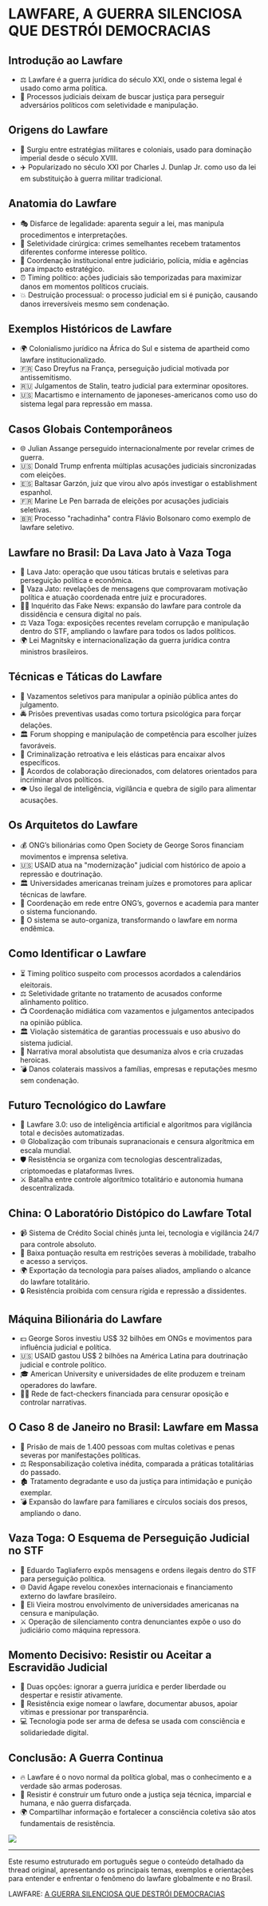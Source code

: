 # LAWFARE, A GUERRA SILENCIOSA QUE DESTRÓI DEMOCRACIAS

## Introdução ao Lawfare  
- ⚖️ Lawfare é a guerra jurídica do século XXI, onde o sistema legal é usado como arma política.  
- 🎯 Processos judiciais deixam de buscar justiça para perseguir adversários políticos com seletividade e manipulação.  

## Origens do Lawfare  
- 🏰 Surgiu entre estratégias militares e coloniais, usado para dominação imperial desde o século XVIII.  
- ✈️ Popularizado no século XXI por Charles J. Dunlap Jr. como uso da lei em substituição à guerra militar tradicional.  

## Anatomia do Lawfare  
- 🎭 Disfarce de legalidade: aparenta seguir a lei, mas manipula procedimentos e interpretações.  
- 🔪 Seletividade cirúrgica: crimes semelhantes recebem tratamentos diferentes conforme interesse político.  
- 🤝 Coordenação institucional entre judiciário, polícia, mídia e agências para impacto estratégico.  
- ⏰ Timing político: ações judiciais são temporizadas para maximizar danos em momentos políticos cruciais.  
- 💥 Destruição processual: o processo judicial em si é punição, causando danos irreversíveis mesmo sem condenação.  

## Exemplos Históricos de Lawfare  
- 🌍 Colonialismo jurídico na África do Sul e sistema de apartheid como lawfare institucionalizado.  
- 🇫🇷 Caso Dreyfus na França, perseguição judicial motivada por antissemitismo.  
- 🇷🇺 Julgamentos de Stalin, teatro judicial para exterminar opositores.  
- 🇺🇸 Macartismo e internamento de japoneses-americanos como uso do sistema legal para repressão em massa.  

## Casos Globais Contemporâneos  
- 🌐 Julian Assange perseguido internacionalmente por revelar crimes de guerra.  
- 🇺🇸 Donald Trump enfrenta múltiplas acusações judiciais sincronizadas com eleições.  
- 🇪🇸 Baltasar Garzón, juiz que virou alvo após investigar o establishment espanhol.  
- 🇫🇷 Marine Le Pen barrada de eleições por acusações judiciais seletivas.  
- 🇧🇷 Processo "rachadinha" contra Flávio Bolsonaro como exemplo de lawfare seletivo.  

## Lawfare no Brasil: Da Lava Jato à Vaza Toga  
- 🚨 Lava Jato: operação que usou táticas brutais e seletivas para perseguição política e econômica.  
- 📱 Vaza Jato: revelações de mensagens que comprovaram motivação política e atuação coordenada entre juiz e procuradores.  
- 🕵️‍♂️ Inquérito das Fake News: expansão do lawfare para controle da dissidência e censura digital no país.  
- ⚖️ Vaza Toga: exposições recentes revelam corrupção e manipulação dentro do STF, ampliando o lawfare para todos os lados políticos.  
- 🌍 Lei Magnitsky e internacionalização da guerra jurídica contra ministros brasileiros.  

## Técnicas e Táticas do Lawfare  
- 📰 Vazamentos seletivos para manipular a opinião pública antes do julgamento.  
- 🚔 Prisões preventivas usadas como tortura psicológica para forçar delações.  
- 🏛️ Forum shopping e manipulação de competência para escolher juízes favoráveis.  
- 🔄 Criminalização retroativa e leis elásticas para encaixar alvos específicos.  
- 🤝 Acordos de colaboração direcionados, com delatores orientados para incriminar alvos políticos.  
- 👁️ Uso ilegal de inteligência, vigilância e quebra de sigilo para alimentar acusações.  

## Os Arquitetos do Lawfare  
- 💰 ONG’s bilionárias como Open Society de George Soros financiam movimentos e imprensa seletiva.  
- 🇺🇸 USAID atua na "modernização" judicial com histórico de apoio a repressão e doutrinação.  
- 🏛️ Universidades americanas treinam juízes e promotores para aplicar técnicas de lawfare.  
- 🤝 Coordenação em rede entre ONG’s, governos e academia para manter o sistema funcionando.  
- 🔄 O sistema se auto-organiza, transformando o lawfare em norma endêmica.  

## Como Identificar o Lawfare  
- ⏳ Timing político suspeito com processos acordados a calendários eleitorais.  
- ⚖️ Seletividade gritante no tratamento de acusados conforme alinhamento político.  
- 📺 Coordenação midiática com vazamentos e julgamentos antecipados na opinião pública.  
- 🏛️ Violação sistemática de garantias processuais e uso abusivo do sistema judicial.  
- 💬 Narrativa moral absolutista que desumaniza alvos e cria cruzadas heroicas.  
- 💣 Danos colaterais massivos a famílias, empresas e reputações mesmo sem condenação.  

## Futuro Tecnológico do Lawfare  
- 🤖 Lawfare 3.0: uso de inteligência artificial e algoritmos para vigilância total e decisões automatizadas.  
- 🌐 Globalização com tribunais supranacionais e censura algorítmica em escala mundial.  
- 🛡️ Resistência se organiza com tecnologias descentralizadas, criptomoedas e plataformas livres.  
- ⚔️ Batalha entre controle algorítmico totalitário e autonomia humana descentralizada.  

## China: O Laboratório Distópico do Lawfare Total  
- 📹 Sistema de Crédito Social chinês junta lei, tecnologia e vigilância 24/7 para controle absoluto.  
- 🚫 Baixa pontuação resulta em restrições severas à mobilidade, trabalho e acesso a serviços.  
- 🌍 Exportação da tecnologia para países aliados, ampliando o alcance do lawfare totalitário.  
- 🔒 Resistência proibida com censura rígida e repressão a dissidentes.  

## Máquina Bilionária do Lawfare  
- 💵 George Soros investiu US$ 32 bilhões em ONGs e movimentos para influência judicial e política.  
- 🇺🇸 USAID gastou US$ 2 bilhões na América Latina para doutrinação judicial e controle político.  
- 🎓 American University e universidades de elite produzem e treinam operadores do lawfare.  
- 🕵️‍♂️ Rede de fact-checkers financiada para censurar oposição e controlar narrativas.  

## O Caso 8 de Janeiro no Brasil: Lawfare em Massa  
- 👥 Prisão de mais de 1.400 pessoas com multas coletivas e penas severas por manifestações políticas.  
- ⚖️ Responsabilização coletiva inédita, comparada a práticas totalitárias do passado.  
- 🏚️ Tratamento degradante e uso da justiça para intimidação e punição exemplar.  
- 💣 Expansão do lawfare para familiares e círculos sociais dos presos, ampliando o dano.  

## Vaza Toga: O Esquema de Perseguição Judicial no STF  
- 📲 Eduardo Tagliaferro expôs mensagens e ordens ilegais dentro do STF para perseguição política.  
- 🌐 David Ágape revelou conexões internacionais e financiamento externo do lawfare brasileiro.  
- 🔬 Eli Vieira mostrou envolvimento de universidades americanas na censura e manipulação.  
- ⚔️ Operação de silenciamento contra denunciantes expõe o uso do judiciário como máquina repressora.  

## Momento Decisivo: Resistir ou Aceitar a Escravidão Judicial  
- 🛑 Duas opções: ignorar a guerra jurídica e perder liberdade ou despertar e resistir ativamente.  
- 📢 Resistência exige nomear o lawfare, documentar abusos, apoiar vítimas e pressionar por transparência.  
- 💻 Tecnologia pode ser arma de defesa se usada com consciência e solidariedade digital.  

## Conclusão: A Guerra Continua  
- 🔥 Lawfare é o novo normal da política global, mas o conhecimento e a verdade são armas poderosas.  
- 🤝 Resistir é construir um futuro onde a justiça seja técnica, imparcial e humana, e não guerra disfarçada.  
- 🌍 Compartilhar informação e fortalecer a consciência coletiva são atos fundamentais de resistência.  

![](./lawfare.jpeg)

---

Este resumo estruturado em português segue o conteúdo detalhado da thread original, apresentando os principais temas, exemplos e orientações para entender e enfrentar o fenômeno do lawfare globalmente e no Brasil.

LAWFARE: [A GUERRA SILENCIOSA QUE DESTRÓI DEMOCRACIAS](https://twitter-thread.com/t/1954356565856637340)